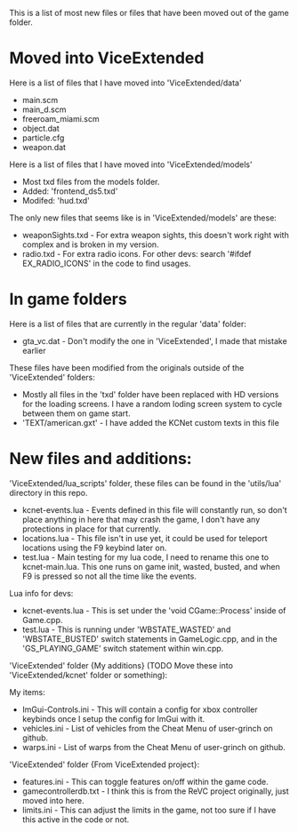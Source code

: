 This is a list of most new files or files that have been moved out of the game folder.

# Moved into ViceExtended
Here is a list of files that I have moved into 'ViceExtended/data'
* main.scm
* main_d.scm
* freeroam_miami.scm
* object.dat
* particle.cfg
* weapon.dat

Here is a list of files that I have moved into 'ViceExtended/models'
* Most txd files from the models folder.
* Added: 'frontend_ds5.txd'
* Modifed: 'hud.txd' 

The only new files that seems like is in 'ViceExtended/models' are these:
* weaponSights.txd - For extra weapon sights, this doesn't work right with complex and is broken in my version.
* radio.txd - For extra radio icons. For other devs: search '#ifdef EX_RADIO_ICONS' in the code to find usages.

# In game folders
Here is a list of files that are currently in the regular 'data' folder:
* gta_vc.dat - Don't modify the one in 'ViceExtended', I made that mistake earlier

These files have been modified from the originals outside of the 'ViceExtended' folders:
* Mostly all files in the 'txd' folder have been replaced with HD versions for the loading screens. I have a random loding screen system to cycle between them on game start.
* 'TEXT/american.gxt' - I have added the KCNet custom texts in this file

# New files and additions:

'ViceExtended/lua_scripts' folder, these files can be found in the 'utils/lua' directory in this repo.
* kcnet-events.lua - Events defined in this file will constantly run, so don't place anything in here that may crash the game, I don't have any protections in place for that currently. 
* locations.lua - This file isn't in use yet, it could be used for teleport locations using the F9 keybind later on.
* test.lua - Main testing for my lua code, I need to rename this one to kcnet-main.lua. This one runs on game init, wasted, busted, and when F9 is pressed so not all the time like the events. 

Lua info for devs:
* kcnet-events.lua - This is set under the 'void CGame::Process' inside of Game.cpp.
* test.lua - This is running under 'WBSTATE_WASTED' and 'WBSTATE_BUSTED' switch statements in GameLogic.cpp, and in the 'GS_PLAYING_GAME' switch statement within win.cpp.

'ViceExtended' folder {My additions} (TODO Move these into 'ViceExtended/kcnet' folder or something):

My items:
* ImGui-Controls.ini - This will contain a config for xbox controller keybinds once I setup the config for ImGui with it.
* vehicles.ini - List of vehicles from the Cheat Menu of user-grinch on github.
* warps.ini - List of warps from the Cheat Menu of user-grinch on github.

'ViceExtended' folder {From ViceExtended project}:
* features.ini - This can toggle features on/off within the game code.
* gamecontrollerdb.txt - I think this is from the ReVC project originally, just moved into here.
* limits.ini - This can adjust the limits in the game, not too sure if I have this active in the code or not.
